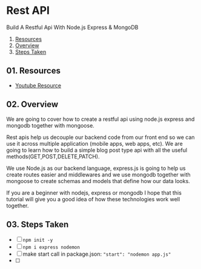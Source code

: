 # Rest API

Build A Restful Api With Node.js Express & MongoDB

1. [Resources](#01)
2. [Overview](#02)
3. [Steps Taken](#03)

## 01. Resources <a name="01"></a>

* [Youtube Resource](https://www.youtube.com/watch?v=vjf774RKrLc&t=10s)


## 02. Overview <a name="02"></a>

We are going to cover how to create a restful api using node.js express and
mongodb together with mongoose.

Rest apis help us decouple our backend code from our front end so we can use it
across multiple application (mobile apps, web apps, etc).  We are going to
learn how to build a simple blog post type api with all the useful
methods(GET,POST,DELETE,PATCH).

We use Node.js as our backend language, express.js is going to help us create
routes easier and middlewares and we use mongodb together with mongoose to
create schemas and models that define how our data looks.

If you are a beginner with nodejs, express or mongodb I hope that this tutorial
will give you a good idea of how these technologies work well together.

## 03. Steps Taken <a name="03"></a>

* [ ] `npm init -y`
* [ ] `npm i express nodemon`
* [ ] make start call in package.json: `"start": "nodemon app.js"`
* [ ] 
